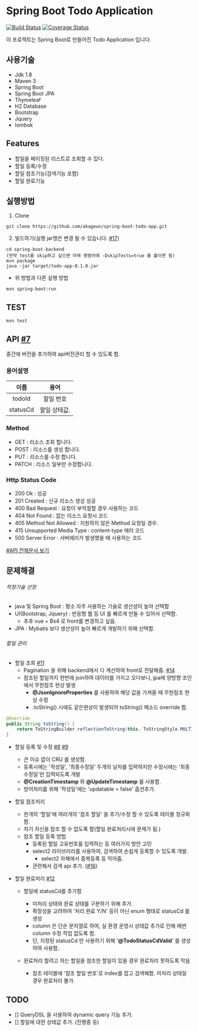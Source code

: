 
# Spring Boot Todo Application

[![Build Status](https://travis-ci.org/akageun/spring-boot-todo-app.svg?branch=master)](https://travis-ci.org/akageun/spring-boot-todo-app)
[![Coverage Status](https://coveralls.io/repos/github/akageun/spring-boot-todo-app/badge.svg?branch=master)](https://coveralls.io/github/akageun/spring-boot-todo-app?branch=master)


이 프로젝트는 Spring Boot로 만들어진 Todo Application 입니다.

## 사용기술
- Jdk 1.8
- Maven 3
- Spring Boot
- Spring Boot JPA
- Thymeleaf 
- H2 Database
- Bootstrap
- Jquery
- lombok

## Features
- 할일을 페이징된 리스트로 조회할 수 있다.
- 할일 등록/수정
- 할일 참조기능(검색기능 포함)
- 할일 완료기능

## 실행방법
1. Clone
```
git clone https://github.com/akageun/spring-boot-todo-app.git
```

2. 빌드하기(실행 jar명은 변경 될 수 있습니다. [#17](https://github.com/akageun/spring-boot-todo-app/issues/17))
```
cd spring-boot-backend
(만약 test를 skip하고 싶으면 아래 명령어에 -DskipTests=true 를 붙이면 됨)
mvn package
java -jar target/todo-app-0.1.0.jar 
```

- 위 방법과 다른 실행 방법
```
mvn spring-boot:run
```

## TEST
```
mvn test
```


## API [#7](https://github.com/akageun/spring-boot-todo-app/issues/7)
 중간에 버전을 추가하여 api버전관리 할 수 있도록 함.
 
### 용어설명
| 이름 | 용어 | 
|:---:|:---------:|
| todoId|할일 번호 |
| statusCd|할일 상태값. |

### Method
* GET : 리소스 조회 합니다.
* POST : 리소스를 생성 합니다.
* PUT : 리소스를 수정 합니다.
* PATCH : 리소스 일부만 수정합니다.

### Http Status Code
* 200 Ok : 성공
* 201 Created : 신규 리소스 생성 성공
* 400 Bad Request : 요청이 부적절할 경우 사용하는 코드
* 404 Not Found : 없는 리소스 요청시 코드
* 405 Method Not Allowed : 지원하지 않은 Method 요청일 경우.
* 415 Unsupported Media Type : content-type 에러 코드
* 500 Server Error : 서버에러가 발생했을 때 사용하는 코드

[#API 전체문서 보기](./docs/API.md)

## 문제해결
###### 적정기술 선정
  - java 및 Spring Boot : 평소 자주 사용하는 기술로 생산성이 높아 선택함
  - UI(Bootstrap, Jquery) : 반응형 웹 등 UI 를 빠르게 만들 수 있어서 선택함.
    - 추후 vue + Bs4 로 front를 변경하고 싶음.
  - JPA : Mybatis 보다 생산성이 높아 빠르게 개발하기 위해 선택함.

###### 할일 관리
  - 할일 조회 [#11](https://github.com/akageun/spring-boot-todo-app/issues/11)
    - Pagination 을 위해 backend에서 다 계산하여 front로 전달해줌. [#14](https://github.com/akageun/spring-boot-todo-app/issues/14)
    - 참조된 할일까지 한번에 join하여 데이터를 가지고 오다보니, jpa에 양방향 조인에서 무한참조 현상 발생
      - **@JsonIgnoreProperties** 를 사용하여 해당 값을 가져올 때 무한참조 현상 수정
      - .toString() 시에도 같은현상이 발생되어 toString() 메소드 override 함.
```java
@Override
public String toString() {
    return ToStringBuilder.reflectionToString(this, ToStringStyle.MULTI_LINE_STYLE);
}
```      
  - 할일 등록 및 수정 [#8](https://github.com/akageun/spring-boot-todo-app/issues/8) [#9](https://github.com/akageun/spring-boot-todo-app/issues/9)
    - 큰 이슈 없이 CRU 를 생성함.
    - 등록시에는 '작성일', '최종수정일' 두개의 날자를 입력하지만 수정시에는 '최종수정일'만 입력되도록 개발
    - **@CreationTimestamp** 와 **@UpdateTimestamp** 를 사용함.
    - 방어처리를 위해 '작성일'에는 'updatable = false' 옵션추가.
     
  - 할일 참조처리
    - 한개의 '할일'에 여러개의 '참조 할일' 을 추가/수정 할 수 있도록 테이블 정규화함.
    - 자기 자신을 참조 할 수 없도록 함(할일 완료처리시에 문제가 됨.)
    - 참조 할일 등록 방법
      - 등록된 할일 고유번호를 입력하는 등 여러가지 방안 고민
      - select2 라이브러리를 사용하여, 검색하여 손쉽게 등록할 수 있도록 개발.
        - select2 자체에서 중복등록 등 막아줌.
      - 관련해서 검색 api 추가. ([#16](https://github.com/akageun/spring-boot-todo-app/issues/16))
      
    
  - 할일 완료처리 [#12](https://github.com/akageun/spring-boot-todo-app/issues/12)
    - 할일에 statusCd를 추가함
      - 미처리 상태와 완료 상태를 구분하기 위해 추가.
      - 확장성을 고려하여 '처리 완료 Y/N' 등이 아닌 enum 형태로 statusCd 를 생성
      - column 은 단순 문자열로 하여, 실 환경 운영시 상태값 추가로 인해 매번 column 수정 작업 없도록 함.
      - 단, 지정된 statusCd 만 사용하기 위해 '**@TodoStatusCdValid**' 를 생성하여 사용함.
   
    - 완료처리 할려고 하는 할일을 참조한 할일이 있을 경우 완료처리 못하도록 막음
      - 참조 테이블에 '참조 할일 번호'로 index를 잡고 검색해함. 미처리 상태일 경우 완료처리 불가.
      
      
       
## TODO 
* [] QueryDSL 을 사용하여 dynamic query 기능 추가.
* [] 할일에 대한 상태값 추가. (진행중 등)
